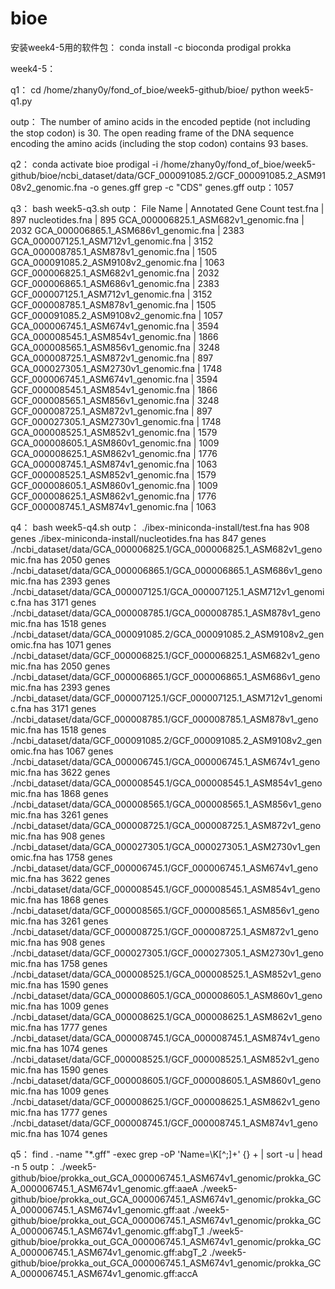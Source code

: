 # bioe

安装week4-5用的软件包：
conda install -c bioconda prodigal prokka

week4-5：

q1：
cd /home/zhany0y/fond_of_bioe/week5-github/bioe/
python week5-q1.py

outp：
The number of amino acids in the encoded peptide (not including the stop codon) is 30.
The open reading frame of the DNA sequence encoding the amino acids (including the stop codon) contains 93 bases.

q2：
conda activate bioe
prodigal -i /home/zhany0y/fond_of_bioe/week5-github/bioe/ncbi_dataset/data/GCF_000091085.2/GCF_000091085.2_ASM9108v2_genomic.fna -o genes.gff
grep -c "CDS" genes.gff
outp：1057

q3：
bash week5-q3.sh
outp：
File Name | Annotated Gene Count
test.fna | 897
nucleotides.fna | 895
GCA_000006825.1_ASM682v1_genomic.fna | 2032
GCA_000006865.1_ASM686v1_genomic.fna | 2383
GCA_000007125.1_ASM712v1_genomic.fna | 3152
GCA_000008785.1_ASM878v1_genomic.fna | 1505
GCA_000091085.2_ASM9108v2_genomic.fna | 1063
GCF_000006825.1_ASM682v1_genomic.fna | 2032
GCF_000006865.1_ASM686v1_genomic.fna | 2383
GCF_000007125.1_ASM712v1_genomic.fna | 3152
GCF_000008785.1_ASM878v1_genomic.fna | 1505
GCF_000091085.2_ASM9108v2_genomic.fna | 1057
GCA_000006745.1_ASM674v1_genomic.fna | 3594
GCA_000008545.1_ASM854v1_genomic.fna | 1866
GCA_000008565.1_ASM856v1_genomic.fna | 3248
GCA_000008725.1_ASM872v1_genomic.fna | 897
GCA_000027305.1_ASM2730v1_genomic.fna | 1748
GCF_000006745.1_ASM674v1_genomic.fna | 3594
GCF_000008545.1_ASM854v1_genomic.fna | 1866
GCF_000008565.1_ASM856v1_genomic.fna | 3248
GCF_000008725.1_ASM872v1_genomic.fna | 897
GCF_000027305.1_ASM2730v1_genomic.fna | 1748
GCA_000008525.1_ASM852v1_genomic.fna | 1579
GCA_000008605.1_ASM860v1_genomic.fna | 1009
GCA_000008625.1_ASM862v1_genomic.fna | 1776
GCA_000008745.1_ASM874v1_genomic.fna | 1063
GCF_000008525.1_ASM852v1_genomic.fna | 1579
GCF_000008605.1_ASM860v1_genomic.fna | 1009
GCF_000008625.1_ASM862v1_genomic.fna | 1776
GCF_000008745.1_ASM874v1_genomic.fna | 1063

q4：
bash week5-q4.sh
outp：
./ibex-miniconda-install/test.fna has 908 genes
./ibex-miniconda-install/nucleotides.fna has 847 genes
./ncbi_dataset/data/GCA_000006825.1/GCA_000006825.1_ASM682v1_genomic.fna has 2050 genes
./ncbi_dataset/data/GCA_000006865.1/GCA_000006865.1_ASM686v1_genomic.fna has 2393 genes
./ncbi_dataset/data/GCA_000007125.1/GCA_000007125.1_ASM712v1_genomic.fna has 3171 genes
./ncbi_dataset/data/GCA_000008785.1/GCA_000008785.1_ASM878v1_genomic.fna has 1518 genes
./ncbi_dataset/data/GCA_000091085.2/GCA_000091085.2_ASM9108v2_genomic.fna has 1071 genes
./ncbi_dataset/data/GCF_000006825.1/GCF_000006825.1_ASM682v1_genomic.fna has 2050 genes
./ncbi_dataset/data/GCF_000006865.1/GCF_000006865.1_ASM686v1_genomic.fna has 2393 genes
./ncbi_dataset/data/GCF_000007125.1/GCF_000007125.1_ASM712v1_genomic.fna has 3171 genes
./ncbi_dataset/data/GCF_000008785.1/GCF_000008785.1_ASM878v1_genomic.fna has 1518 genes
./ncbi_dataset/data/GCF_000091085.2/GCF_000091085.2_ASM9108v2_genomic.fna has 1067 genes
./ncbi_dataset/data/GCA_000006745.1/GCA_000006745.1_ASM674v1_genomic.fna has 3622 genes
./ncbi_dataset/data/GCA_000008545.1/GCA_000008545.1_ASM854v1_genomic.fna has 1868 genes
./ncbi_dataset/data/GCA_000008565.1/GCA_000008565.1_ASM856v1_genomic.fna has 3261 genes
./ncbi_dataset/data/GCA_000008725.1/GCA_000008725.1_ASM872v1_genomic.fna has 908 genes
./ncbi_dataset/data/GCA_000027305.1/GCA_000027305.1_ASM2730v1_genomic.fna has 1758 genes
./ncbi_dataset/data/GCF_000006745.1/GCF_000006745.1_ASM674v1_genomic.fna has 3622 genes
./ncbi_dataset/data/GCF_000008545.1/GCF_000008545.1_ASM854v1_genomic.fna has 1868 genes
./ncbi_dataset/data/GCF_000008565.1/GCF_000008565.1_ASM856v1_genomic.fna has 3261 genes
./ncbi_dataset/data/GCF_000008725.1/GCF_000008725.1_ASM872v1_genomic.fna has 908 genes
./ncbi_dataset/data/GCF_000027305.1/GCF_000027305.1_ASM2730v1_genomic.fna has 1758 genes
./ncbi_dataset/data/GCA_000008525.1/GCA_000008525.1_ASM852v1_genomic.fna has 1590 genes
./ncbi_dataset/data/GCA_000008605.1/GCA_000008605.1_ASM860v1_genomic.fna has 1009 genes
./ncbi_dataset/data/GCA_000008625.1/GCA_000008625.1_ASM862v1_genomic.fna has 1777 genes
./ncbi_dataset/data/GCA_000008745.1/GCA_000008745.1_ASM874v1_genomic.fna has 1074 genes
./ncbi_dataset/data/GCF_000008525.1/GCF_000008525.1_ASM852v1_genomic.fna has 1590 genes
./ncbi_dataset/data/GCF_000008605.1/GCF_000008605.1_ASM860v1_genomic.fna has 1009 genes
./ncbi_dataset/data/GCF_000008625.1/GCF_000008625.1_ASM862v1_genomic.fna has 1777 genes
./ncbi_dataset/data/GCF_000008745.1/GCF_000008745.1_ASM874v1_genomic.fna has 1074 genes


q5：
find . -name "*.gff" -exec grep -oP 'Name=\K[^;]+' {} + | sort -u | head -n 5
outp：
./week5-github/bioe/prokka_out_GCA_000006745.1_ASM674v1_genomic/prokka_GCA_000006745.1_ASM674v1_genomic.gff:aaeA
./week5-github/bioe/prokka_out_GCA_000006745.1_ASM674v1_genomic/prokka_GCA_000006745.1_ASM674v1_genomic.gff:aat
./week5-github/bioe/prokka_out_GCA_000006745.1_ASM674v1_genomic/prokka_GCA_000006745.1_ASM674v1_genomic.gff:abgT_1
./week5-github/bioe/prokka_out_GCA_000006745.1_ASM674v1_genomic/prokka_GCA_000006745.1_ASM674v1_genomic.gff:abgT_2
./week5-github/bioe/prokka_out_GCA_000006745.1_ASM674v1_genomic/prokka_GCA_000006745.1_ASM674v1_genomic.gff:accA




